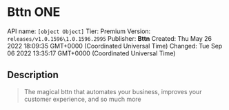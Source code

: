 # Bttn ONE
API name: `[object Object]`
Tier: Premium
Version: `releases/v1.0.1596\1.0.1596.2995`
Publisher: **Bttn**
Created: Thu May 26 2022 18:09:35 GMT+0000 (Coordinated Universal Time)
Changed: Tue Sep 06 2022 13:35:17 GMT+0000 (Coordinated Universal Time)

## Description
> The magical bttn that automates your business, improves your customer experience, and so much more

